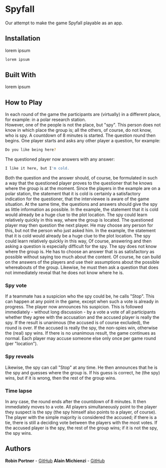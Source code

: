 # Spyfall
Our attempt to make the game Spyfall playable as an app.

## Installation
lorem ipsum
```bash
lorem ipsum
```

## Built With
lorem ipsum

## How to Play
In each round of the game the participants are (virtually) in a different place, for example: in a polar research station.  
However, one of the people is not the place, but "spy". This person does not know in which place the group is; all the others, of course, do not know, 
who is spy.
A countdown of 8 minutes is started. The question round then begins. One player starts and asks any other player a question, for example:
```bash
Do you like being here?
```
The questioned player now answers with any answer:
```bash
I like it here, but I'm cold.
```
Both the question and the answer should, of course, be formulated in such a way that the questioned player proves to the questioner that he knows 
where the group is at the moment. 
Since the players in the example are on a polar station, the statement that it is cold is certainly a satisfactory indication for the questioner, 
that the interviewee is aware of the game situation. At the same time, the questions and answers should give the spy as little information as possible. 
In the example, the statement that it is cold would already be a huge clue to the plot location. The spy could learn relatively quickly in this way, 
where the group is located.
The questioned player may then question the next player. He may choose any person for this, but not the person who just asked him.
In the example, the statement that it is cold would already be a huge clue to the plot location. The spy could learn relatively quickly in this way, 
Of course, answering and then asking a question is especially difficult for the spy. The spy does not know where the group is. 
He has to choose an answer that is as satisfactory as possible without saying too much about the content. Of course, he can build on the answers of the players 
and use their assumptions about the possible whereabouts of the group. Likewise, he must then ask a question that does not immediately reveal 
that he does not know where he is.

### Spy vote
If a teammate has a suspicion who the spy could be, he calls "Stop". This can happen at any point in the game, 
except when such a vote is already in progress. The player now announces his suspicion. This is followed immediately - without long discussion - by a vote 
a vote of all participants whether they agree with the accusation and the accused player is really the spy. 
If the result is unanimous (the accused is of course excluded), the round is over. If the accused is really the spy, 
the non-spies win, otherwise the (real) spy wins. If there is no unanimous result, the game continues as normal.
Each player may accuse someone else only once per game round (per "location").

### Spy reveals
Likewise, the spy can call "Stop" at any time. He then announces that he is the spy and guesses where the group is. 
If his guess is correct, he (the spy) wins, but if it is wrong, then the rest of the group wins.

### Time lapse
In any case, the round ends after the countdown of 8 minutes. It then immediately moves to a vote. 
All players simultaneously point to the player they suspect is the spy (the spy himself also points to a player, of course). 
The player with the simple majority is considered the accused; if there is a tie, there is still a deciding vote between the players with the most votes. 
If the accused player is the spy, the rest of the group wins; if it is not the spy, the spy wins.

## Authors
**Robin Portner** - [GitHub](https://github.com/AlainMi95)
**Alain Michienzi** - [GitHub](https://github.com/glichfalls)



